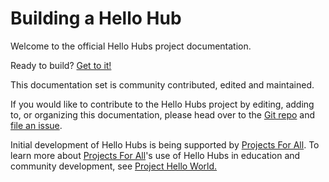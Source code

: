 # Building a Hello Hub



Welcome to the official Hello Hubs project documentation. 

Ready to build? [Get to it!](overview.md)

This documentation set is community contributed, edited and maintained.

If you would like to contribute to the Hello Hubs project by editing, adding to, or organizing this documentation, please head over to the [Git repo](https://github.com/hellohubs/documentation) and [file an issue](https://github.com/hellohubs/documentation/issues).

Initial development of Hello Hubs is being supported by [Projects For All](http://projectsforall.org/). To learn more about [Projects For All](http://projectsforall.org/)'s use of Hello Hubs in education and community development, see [Project Hello World.](http://projectsforall.org/blog/project/project-hello-world/)